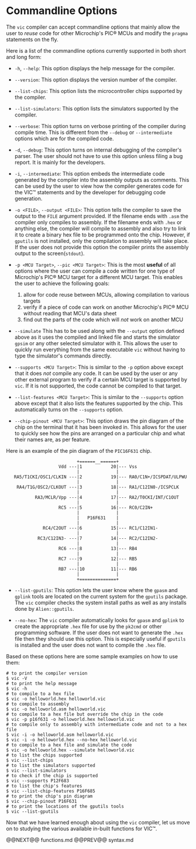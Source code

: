 # Commandline Options

The `vic` compiler can accept commandline options that mainly allow the user to
_reuse_ code for other Microchip's PIC&reg; MCUs and modify the `pragma` statements on the
fly.

Here is a list of the commandline options currently supported in both short and
long form:

- `-h`, `--help`:
    This option displays the help message for the compiler.

- `--version`:
    This option displays the version number of the compiler.

- `--list-chips`:
    This option lists the microcontroller chips supported by the compiler.

- `--list-simulators`:
    This option lists the simulators supported by the compiler.

- `--verbose`:
    This option turns on verbose printing of the compiler during compile time. This is different
from the `--debug` or `--intermediate` options which are for the compiled code.

- `-d`, `--debug`:
    This option turns on internal debugging of the compiler's parser. The user
should not have to use this option unless filing a bug report. It is mainly for
the developers.

- `-i`, `--intermediate`:
    This option embeds the intermediate code generated by the compiler into the
assembly outputs as comments. This can be used by the user to view how the
compiler generates code for the VIC&trade; statements and by the developer for
debugging code generation.

- `-o <FILE>`, `--output <FILE>`:
    This option tells the compiler to save the output to the `FILE`
argument provided. If the filename ends with `.asm` the compiler only compiles
to assembly. If the filename ends with `.hex` or anything else, the compiler
will compile to assembly and also try to link it to create a binary hex file to
be programmed onto the chip. However, if `gputils` is not installed, only the
compilation to assembly will take place. If the user does not provide this option the compiler prints the assembly output to the screen(`stdout`).

- `-p <MCU Target>`, `--pic <MCU Target>`:
    This is the most **useful** of all options where the user can compile a code
written for one type of Microchip's PIC&reg; MCU target for a different MCU target. This
enables the user to achieve the following goals:

    1. allow for code reuse between MCUs, allowing compilation to various targets
    1. verify if a piece of code can work on another Microchip's PIC&reg; MCU without reading that MCU's data sheet
    1. find out the parts of the code which will _not_ work on another MCU

- `--simulate`
    This has to be used along with the `--output` option defined above as it
uses the compiled and linked file and starts the simulator `gpsim` or any other
selected simulator with it. This
allows the user to quickly run everything from the same executable `vic` without
having to type the simulator's commands directly.

- `--supports <MCU Target>`:
    This is similar to the `-p` option above except that it does _not_ compile any
code. It can be used by the user or any other external program to verify if a
certain MCU target is supported by `vic`. If it is not supported, the code
cannot be compiled to that target.

- `--list-features <MCU Target>`:
    This is similar to the `--supports` option above except that it also lists
the features supported by the chip. This automatically turns on the `--supports`
option.

- `--chip-pinout <MCU Target>`:
    This option draws the pin diagram of the chip on the terminal that it has
been invoked in. This allows for the user to quickly see how the pins are
arranged on a particular chip and what their names are, as per feature.

Here is an example of the pin diagram of the `PIC16F631` chip.


                               +======__======+
                        Vdd ---|1           20|--- Vss
                               |              |
       RA5/T1CKI/OSC1/CLKIN ---|2           19|--- RA0/C1N+/ICSPDAT/ULPWU
                               |              |
        RA4/T1G/OSC2/CLKOUT ---|3           18|--- RA1/C12IN0-/ICSPCLK
                               |              |
               RA3/MCLR/Vpp ---|4           17|--- RA2/T0CKI/INT/C1OUT
                               |              |
                        RC5 ---|5           16|--- RC0/C2IN+
                               |              |
                               |   P16F631    |
                               |              |
                  RC4/C2OUT ---|6           15|--- RC1/C12IN1-
                               |              |
                RC3/C12IN3- ---|7           14|--- RC2/C12IN2-
                               |              |
                        RC6 ---|8           13|--- RB4
                               |              |
                        RC7 ---|9           12|--- RB5
                               |              |
                        RB7 ---|10          11|--- RB6
                               |              |
                               +==============+


- `--list-gputils`:
    This option lets the user know where the `gpasm` and `gplink` tools are
located on the current system for the `gputils` package. The `vic` compiler
checks the system install paths as well as any installs done by
`Alien::gputils`.

- `--no-hex`:
    The `vic` compiler automatically looks for `gpasm` and `gplink` to create
the appropriate `.hex` file for use by the `pk2cmd` or other programming
software. If the user does not want to generate the `.hex` file then they should
use this option. This is especially useful if `gputils` is installed and the
user does not want to compile the `.hex` file.

Based on these options here are some sample examples on how to use them:

    # to print the compiler version
    $ vic -V
    # to print the help message
    $ vic -h
    # to compile to a hex file
    $ vic -o helloworld.hex helloworld.vic
    # to compile to assembly
    $ vic -o helloworld.asm helloworld.vic
    # to compile to a hex file but override the chip in the code
    $ vic -p p16f631 -o helloworld.hex helloworld.vic
    # to compile only to assembly with intermediate code and not to a hex file
    $ vic -i -o helloworld.asm helloworld.vic
    $ vic -i -o helloworld.hex --no-hex helloworld.vic
    # to compile to a hex file and simulate the code
    $ vic -o helloworld.hex --simulate helloworld.vic
    # to list the chips supported
    $ vic --list-chips
    # to list the simulators supported
    $ vic --list-simulators
    # to check if the chip is supported
    $ vic --supports P12F683
    # to list the chip's features
    $ vic --list-chip-features P16F685
    # to print the chip's pin diagram
    $ vic --chip-pinout P16F631
    # to print the locations of the gputils tools
    $ vic --list-gputils

Now that we have learned enough about using the `vic` compiler, let us move on
to studying the various available in-built functions for VIC&trade;.

@@NEXT@@ functions.md @@PREV@@ syntax.md
